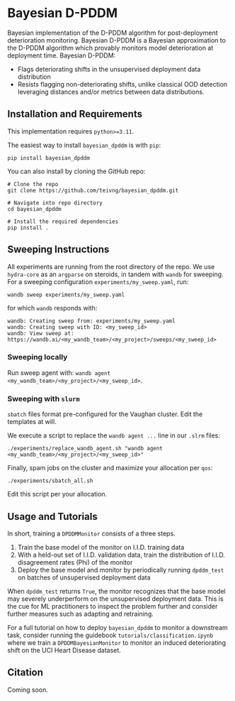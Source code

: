 # Bayesian D-PDDM

Bayesian implementation of the D-PDDM algorithm for post-deployment deterioration monitoring. Bayesian D-PDDM is a Bayesian approximation to the D-PDDM algorithm which provably monitors model deterioration at deployment time. Bayesian D-PDDM:

- Flags deteriorating shifts in the unsupervised deployment data distribution
- Resists flagging non-deteriorating shifts, unlike classical OOD detection leveraging distances and/or metrics between data distributions. 

## Installation and Requirements

This implementation requires ``python>=3.11``. 

The easiest way to install ``bayesian_dpddm`` is with ``pip``:

``pip install bayesian_dpddm``

You can also install by cloning the GitHub repo:

```
# Clone the repo
git clone https://github.com/teivng/bayesian_dpddm.git

# Navigate into repo directory 
cd bayesian_dpddm

# Install the required dependencies
pip install .
```

## Sweeping Instructions

All experiments are running from the root directory of the repo. We use ``hydra-core`` as an ``argparse`` on steroids, in tandem with ``wandb`` for sweeping. For a sweeping configuration ``experiments/my_sweep.yaml``, run:

```
wandb sweep experiments/my_sweep.yaml
```

for which ``wandb`` responds with:

```
wandb: Creating sweep from: experiments/my_sweep.yaml
wandb: Creating sweep with ID: <my_sweep_id>
wandb: View sweep at: https://wandb.ai/<my_wandb_team>/<my_project>/sweeps/<my_sweep_id>
```

### Sweeping locally
Run sweep agent with: ``wandb agent <my_wandb_team>/<my_project>/<my_sweep_id>``.

### Sweeping with ``slurm``

``sbatch`` files format pre-configured for the Vaughan cluster. Edit the templates at will. 

We execute a script to replace the ``wandb agent ...`` line in our ``.slrm`` files:

```
./experiments/replace_wandb_agent.sh "wandb agent <my_wandb_team>/<my_project>/<my_sweep_id>"
```

Finally, spam jobs on the cluster and maximize your allocation per ``qos``: 

```
./experiments/sbatch_all.sh
```

Edit this script per your allocation. 


## Usage and Tutorials

In short, training a ``DPDDMMonitor`` consists of a three steps.

1. Train the base model of the monitor on I.I.D. training data
2. With a held-out set of I.I.D. validation data, train the distribution of I.I.D. disagreement rates (Phi) of the monitor
3. Deploy the base model and monitor by periodically running ``dpddm_test`` on batches of unsupervised deployment data 

When ``dpddm_test`` returns ``True``, the monitor recognizes that the base model may severely underperform on the unsupervised deployment data. This is the cue for ML practitioners to inspect the problem further and consider further measures such as adapting and retraining. 

For a full tutorial on how to deploy ``bayesian_dpddm`` to monitor a downstream task, consider running the guidebook ``tutorials/classification.ipynb`` where we train a ``DPDDMBayesianMonitor`` to monitor an induced deteriorating shift on the UCI Heart Disease dataset. 

## Citation

Coming soon.




